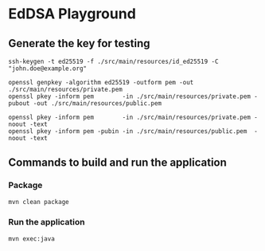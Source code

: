 # EdDSA Playground

## Generate the key for testing

```shell
ssh-keygen -t ed25519 -f ./src/main/resources/id_ed25519 -C "john.doe@example.org"

openssl genpkey -algorithm ed25519 -outform pem -out ./src/main/resources/private.pem 
openssl pkey -inform pem        -in ./src/main/resources/private.pem -pubout -out ./src/main/resources/public.pem

openssl pkey -inform pem        -in ./src/main/resources/private.pem -noout -text
openssl pkey -inform pem -pubin -in ./src/main/resources/public.pem  -noout -text
```

## Commands to build and run the application

### Package

```sh
mvn clean package
```

### Run the application

```sh
mvn exec:java
```

